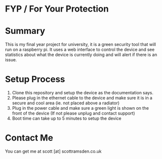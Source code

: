 FYP / For Your Protection
========

Summary
========
This is my final year project for university, it is a green security tool that will run on a raspberry pi.
It uses a web interface to control the device and see statistics about what the device is currently doing and will alert if there is an issue.

Setup Process
========
1. Clone this repository and setup the device as the documentation says.
2. Please plug in the ethernet cable to the device and make sure it is in a secure and cool area (ie. not placed above a radiator)
3. Plug in the power cable and make sure a green light is shown on the front of the device (If not please unplug and contact support)
4. Boot time can take up to 5 minutes to setup the device

Contact Me
========
You can get me at scott [at] scottramsden.co.uk